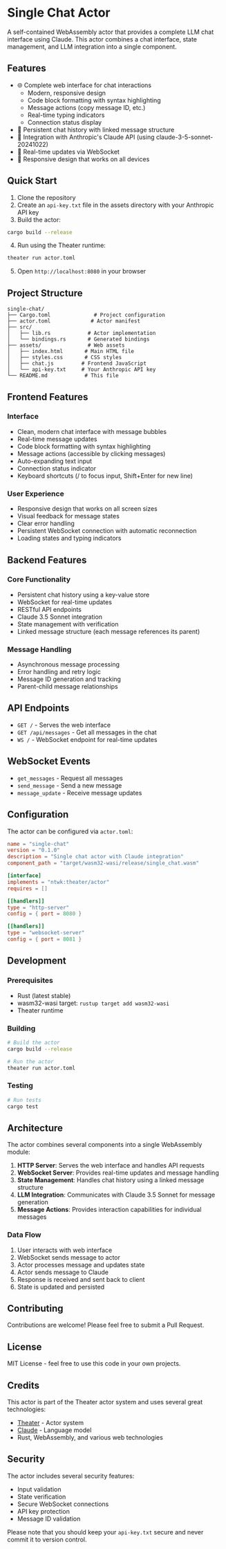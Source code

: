 # Single Chat Actor

A self-contained WebAssembly actor that provides a complete LLM chat interface using Claude. This actor combines a chat interface, state management, and LLM integration into a single component.

## Features

- 🌐 Complete web interface for chat interactions
  - Modern, responsive design
  - Code block formatting with syntax highlighting
  - Message actions (copy message ID, etc.)
  - Real-time typing indicators
  - Connection status display
- 💾 Persistent chat history with linked message structure
- 🤖 Integration with Anthropic's Claude API (using claude-3-5-sonnet-20241022)
- 🔄 Real-time updates via WebSocket
- 📱 Responsive design that works on all devices

## Quick Start

1. Clone the repository
2. Create an `api-key.txt` file in the assets directory with your Anthropic API key
3. Build the actor:
```bash
cargo build --release
```

4. Run using the Theater runtime:
```bash
theater run actor.toml
```

5. Open `http://localhost:8080` in your browser

## Project Structure

```
single-chat/
├── Cargo.toml              # Project configuration
├── actor.toml             # Actor manifest
├── src/
│   ├── lib.rs            # Actor implementation
│   └── bindings.rs       # Generated bindings
├── assets/               # Web assets
│   ├── index.html       # Main HTML file
│   ├── styles.css       # CSS styles
│   ├── chat.js         # Frontend JavaScript
│   └── api-key.txt     # Your Anthropic API key
└── README.md            # This file
```

## Frontend Features

### Interface
- Clean, modern chat interface with message bubbles
- Real-time message updates
- Code block formatting with syntax highlighting
- Message actions (accessible by clicking messages)
- Auto-expanding text input
- Connection status indicator
- Keyboard shortcuts (/ to focus input, Shift+Enter for new line)

### User Experience
- Responsive design that works on all screen sizes
- Visual feedback for message states
- Clear error handling
- Persistent WebSocket connection with automatic reconnection
- Loading states and typing indicators

## Backend Features

### Core Functionality
- Persistent chat history using a key-value store
- WebSocket for real-time updates
- RESTful API endpoints
- Claude 3.5 Sonnet integration
- State management with verification
- Linked message structure (each message references its parent)

### Message Handling
- Asynchronous message processing
- Error handling and retry logic
- Message ID generation and tracking
- Parent-child message relationships

## API Endpoints

- `GET /` - Serves the web interface
- `GET /api/messages` - Get all messages in the chat
- `WS /` - WebSocket endpoint for real-time updates

## WebSocket Events

- `get_messages` - Request all messages
- `send_message` - Send a new message
- `message_update` - Receive message updates

## Configuration

The actor can be configured via `actor.toml`:

```toml
name = "single-chat"
version = "0.1.0"
description = "Single chat actor with Claude integration"
component_path = "target/wasm32-wasi/release/single_chat.wasm"

[interface]
implements = "ntwk:theater/actor"
requires = []

[[handlers]]
type = "http-server"
config = { port = 8080 }

[[handlers]]
type = "websocket-server"
config = { port = 8081 }
```

## Development

### Prerequisites

- Rust (latest stable)
- wasm32-wasi target: `rustup target add wasm32-wasi`
- Theater runtime

### Building

```bash
# Build the actor
cargo build --release

# Run the actor
theater run actor.toml
```

### Testing

```bash
# Run tests
cargo test
```

## Architecture

The actor combines several components into a single WebAssembly module:

1. **HTTP Server**: Serves the web interface and handles API requests
2. **WebSocket Server**: Provides real-time updates and message handling
3. **State Management**: Handles chat history using a linked message structure
4. **LLM Integration**: Communicates with Claude 3.5 Sonnet for message generation
5. **Message Actions**: Provides interaction capabilities for individual messages

### Data Flow

1. User interacts with web interface
2. WebSocket sends message to actor
3. Actor processes message and updates state
4. Actor sends message to Claude
5. Response is received and sent back to client
6. State is updated and persisted

## Contributing

Contributions are welcome! Please feel free to submit a Pull Request.

## License

MIT License - feel free to use this code in your own projects.

## Credits

This actor is part of the Theater actor system and uses several great technologies:

- [Theater](https://github.com/ntwk/theater) - Actor system
- [Claude](https://anthropic.com) - Language model
- Rust, WebAssembly, and various web technologies

## Security

The actor includes several security features:

- Input validation
- State verification
- Secure WebSocket connections
- API key protection
- Message ID validation

Please note that you should keep your `api-key.txt` secure and never commit it to version control.
